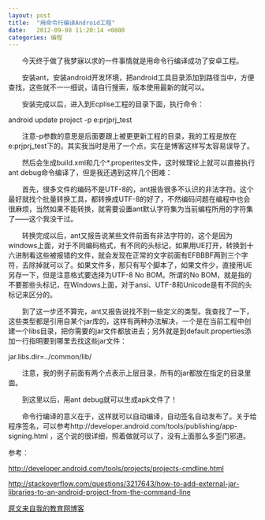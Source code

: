 ```yaml
---
layout: post
title:  "用命令行编译Android工程"
date:   2012-09-08 11:20:14 +0800
categories: 编程
---
```

　　今天终于做了我梦寐以求的一件事情就是用命令行编译成功了安卓工程。

　　安装ant，安装android开发环境，把android工具目录添加到路径当中，方便查找，这些就不一一细说，请自行搜索，版本使用最新的就可以。
 <!-- more -->

　　安装完成以后，进入到Ecplise工程的目录下面，执行命令：

android update project -p e:prjprj_test

　　注意-p参数的意思是后面要跟上被更更新工程的目录，我的工程是放在e:prjprj_test下的。其实我当时是用了一个点，实在是博客这样写太容易误导了。　　

　　然后会生成build.xml和几个*.properites文件，这时候理论上就可以直接执行ant debug命令编译了，但是我还遇到这样几个困难：

　　首先，很多文件的编码不是UTF-8的，ant报告很多不认识的非法字符。这个最好就找个批量转换工具，都转换成UTF-8的好了，不然编码问题在编程中也会很麻烦，当然如果不能转换，就需要设置ant默认字符集为当前编程所用的字符集了——这个我没干过。

　　转换完成以后，ant又报告说某些文件前面有非法字符的，这个是因为windows上面，对于不同编码格式，有不同的头标记，如果用UE打开，转换到十六进制看这些被报错的文件，就会发现在正常的文字前面有EFBBBF两到三个字符，去除掉就可以了。如果文件多，那只有写个脚本了，如果文件少，直接用UE另存一下，但是注意格式要选择为UTF-8 No BOM。所谓的No BOM，就是指的不要那些头标记，在Windows上面，对于ansi、UTF-8和Unicode是有不同的头标记来区分的。

　　到了这一步还不算完，ant又报告说找不到一些定义的类型。我查找了一下，这些类型都是引用自某个jar库的，这样有两种办法解决，一个是在当前工程中创建一个libs目录，把你需要的jar文件都放进去；另外就是到default.properties添加一行指明要到哪里去找这些jar文件：

jar.libs.dir=../common/lib/

　　注意，我的例子前面有两个点表示上层目录，所有的jar都放在指定的目录里面。

　　到这里以后，用ant debug就可以生成apk文件了！

　　命令行编译的意义在于，这样就可以自动编译，自动签名自动发布了。关于给程序签名，可以参考http://developer.android.com/tools/publishing/app-signing.html ，这个说的很详细，照着做就可以了，没有上面那么多歪门邪道。

参考：

http://developer.android.com/tools/projects/projects-cmdline.html

http://stackoverflow.com/questions/3217643/how-to-add-external-jar-libraries-to-an-android-project-from-the-command-line

[原文来自我的教育网博客][原文来自我的教育网博客]

[原文来自我的教育网博客]:http://teacher.edu.cn/pc/article/201209/555761.html
